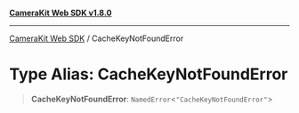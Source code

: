 [**CameraKit Web SDK v1.8.0**](../README.md)

***

[CameraKit Web SDK](../globals.md) / CacheKeyNotFoundError

# Type Alias: CacheKeyNotFoundError

> **CacheKeyNotFoundError**: `NamedError`\<`"CacheKeyNotFoundError"`\>
